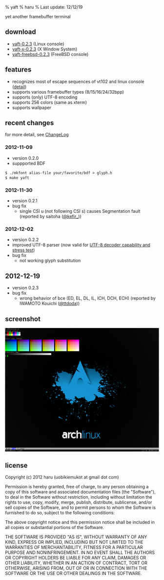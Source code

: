 % yaft
% haru
% Last update: 12/12/19

yet another framebuffer terminal

## download
-	[yaft-0.2.3](./release/yaft-0.2.3.tar.gz) (Linux console)
-	[yaft-x-0.2.3](./release/yaft-x-0.2.3.tar.gz) (X Window System)
-	[yaft-freebsd-0.2.3](./release/yaft-freebsd-0.2.3.tar.gz) (FreeBSD console)

## features
+	recognizes most of escape sequences of vt102 and linux console ([detail](escape.html))
+	supports various framebuffer types (8/15/16/24/32bpp)
+	supports (only) UTF-8 encoding
+	supports 256 colors (same as xterm)
+	supports wallpaper

## recent changes
for more detail, see [ChangeLog](./changelog.html)

### 2012-11-09
-	version 0.2.0
-	suppported BDF

~~~
$ ./mkfont alias-file your/favorite/bdf > glyph.h
$ make yaft
~~~

### 2012-11-30
-	version 0.2.1
-	bug fix
	-	single CSI u (not following CSI s) causes Segmentation fault (reported by saitoha ([@kefir_]))

[@kefir_]: http://twitter.com/kefir_

### 2012-12-02
-	version 0.2.2
-	improved UTF-8 parser (now valid for [UTF-8 decoder capability and stress test])
-	bug fix
	-	not working glyph substitution

[UTF-8 decoder capability and stress test]: http://www.cl.cam.ac.uk/~mgk25/ucs/examples/UTF-8-test.txt

## 2012-12-19
-	version 0.2.3
-	bug fix
	-	wrong behavior of bce (ED, EL, DL, IL, ICH, DCH, ECH) (reported by IWAMOTO Kouichi ([@ttdoda]))

[@ttdoda]: http://doda.teraterm.org/whoami.xhtm

## screenshot
![screenshot1](./img/yaft-screenshot.png)

<!--
## configuration
if you want to change configuration, rewrite conf.h

### path and terminal name

+	static char *fb_path = "/dev/fb0";
+	static char *shell_cmd = "/bin/bash";
+	static char *term_name = "TERM=yaft-256color";

### color
the value is an index of color_list[] in color.h

+	DEFAULT_FG = 7,
+	DEFAULT_BG = 0,
+	CURSOR_COLOR = 2,

### misc

+	DEBUG = false,
+	TABSTOP = 8,
+	SUBSTITUTE_HALF = 0x20, /* SPACE */
+	SUBSTITUTE_WIDE = 0x3000, /* IDEOGRAPHIC SPACE */

## install

~~~
$ make
# make install
~~~

## usage

~~~
$ yaft
~~~

for displaying wallpaper, you can use yaft_wall script (it requires [fbv])

~~~
$ yaft_wall /path/to/wallpaper.jpg
~~~

[fbv]: http://www.eclis.ch/fbv/

## tools
some useful tools (bdf to yaft font converter etc) are found in tools/ directory
-->

## license
Copyright (c) 2012 haru (uobikiemukot at gmail dot com)

Permission is hereby granted, free of charge, to any person obtaining a copy of this software and associated documentation files (the "Software"), to deal in the Software without restriction, including without limitation the rights to use, copy, modify, merge, publish, distribute, sublicense, and/or sell copies of the Software, and to permit persons to whom the Software is furnished to do so, subject to the following conditions:

The above copyright notice and this permission notice shall be included in all copies or substantial portions of the Software.

THE SOFTWARE IS PROVIDED "AS IS", WITHOUT WARRANTY OF ANY KIND, EXPRESS OR IMPLIED, INCLUDING BUT NOT LIMITED TO THE WARRANTIES OF MERCHANTABILITY, FITNESS FOR A PARTICULAR PURPOSE AND NONINFRINGEMENT. IN NO EVENT SHALL THE AUTHORS OR COPYRIGHT HOLDERS BE LIABLE FOR ANY CLAIM, DAMAGES OR OTHER LIABILITY, WHETHER IN AN ACTION OF CONTRACT, TORT OR OTHERWISE, ARISING FROM, OUT OF OR IN CONNECTION WITH THE SOFTWARE OR THE USE OR OTHER DEALINGS IN THE SOFTWARE.
